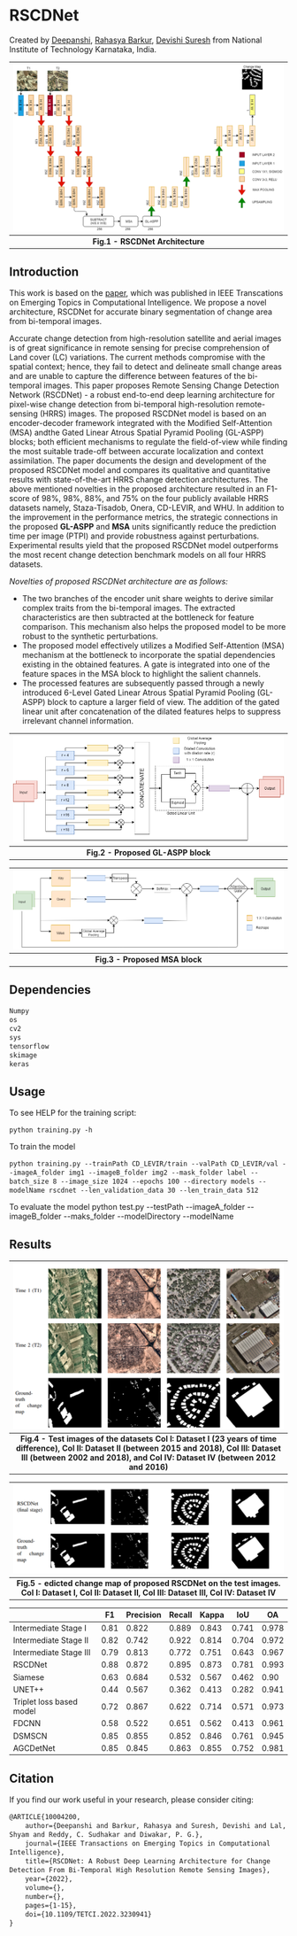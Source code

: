 # RSCDNet

Created by <a href="https://www.linkedin.com/in/deepanshi-d/" target="_blank">Deepanshi</a>, <a href="https://www.linkedin.com/in/rahasya/" target="_blank">Rahasya Barkur</a>, <a href="https://www.linkedin.com/in/devishi-suresh/" target="_blank">Devishi Suresh</a> from National Institute of Technology Karnataka, India.



![RSCDNet Architecture](images/archi_f.png)|
|:--:|
| <b> Fig.1 - RSCDNet Architecture</b>|

## Introduction
This work is based on the <a href="https://ieeexplore.ieee.org/document/10004200" target>paper</a>, which was published in IEEE Transcations on Emerging Topics in Computational Intelligence. We propose a novel architecture, RSCDNet for accurate binary segmentation of change area from bi-temporal images.

Accurate change detection from high-resolution satellite and aerial images is of great significance in remote sensing for precise comprehension of Land cover (LC) variations. The current methods compromise with the spatial context; hence, they fail to detect and delineate small change areas and are unable to capture the difference between features of the bi-temporal images. This paper proposes Remote Sensing Change Detection Network (RSCDNet) - a robust end-to-end deep learning architecture for pixel-wise change detection from bi-temporal high-resolution remote-sensing (HRRS) images. The proposed RSCDNet model is based on an encoder-decoder framework integrated with the Modified Self-Attention (MSA) andthe Gated Linear Atrous Spatial Pyramid Pooling (GL-ASPP) blocks; both  efficient mechanisms to regulate the field-of-view while finding the most suitable trade-off between accurate localization and context assimilation. The paper documents the design and development of the proposed RSCDNet model and compares its qualitative and quantitative results with state-of-the-art HRRS change detection architectures. The above mentioned novelties in the proposed architecture resulted in an F1-score of 98%, 98%, 88%, and 75% on the four publicly available HRRS datasets namely, Staza-Tisadob, Onera, CD-LEVIR, and WHU. In addition to the improvement in the performance metrics, the strategic connections in the proposed <b>GL-ASPP</b> and <b>MSA</b> units significantly reduce the prediction time per image (PTPI) and provide robustness against perturbations. Experimental results yield that the proposed RSCDNet model outperforms the most recent change detection benchmark models on all four HRRS datasets.

<i>Novelties of proposed RSCDNet architecture are as follows:</i>
* The two branches of the encoder unit share weights to derive similar complex traits from the bi-temporal images. The extracted characteristics are then subtracted at the bottleneck for feature comparison. This mechanism also helps the proposed model to be more robust to the synthetic perturbations.
* The proposed model effectively utilizes a Modified Self-Attention (MSA) mechanism at the bottleneck to incorporate the spatial dependencies existing in the obtained features. A gate is integrated into one of the feature spaces in the MSA block to highlight the salient channels. 
* The processed features are subsequently passed through a newly introduced  6-Level Gated Linear Atrous Spatial Pyramid Pooling (GL-ASPP) block to capture a larger field of view. The addition of the gated linear unit after concatenation of the dilated features helps to suppress irrelevant channel information.

![RSCDNet Architecture](images/GLASPP.png)|
|:--:|
| <b> Fig.2 - Proposed GL-ASPP block</b>|

![RSCDNet Architecture](images/MSA_r.png)|
|:--:|
| <b> Fig.3 - Proposed MSA block</b>|

## Dependencies
    Numpy
    os
    cv2
    sys
    tensorflow
    skimage
    keras

## Usage
To see HELP for the training script:

    python training.py -h

To train the model 

    python training.py --trainPath CD_LEVIR/train --valPath CD_LEVIR/val --imageA_folder img1 --imageB_folder img2 --mask_folder label --batch_size 8 --image_size 1024 --epochs 100 --directory models --modelName rscdnet --len_validation_data 30 --len_train_data 512

To evaluate the model
    python test.py --testPath --imageA_folder --imageB_folder --maks_folder --modelDirectory --modelName


## Results 
![RSCDNet Architecture](images/dataset1.png)|
|:--:|
|<b> Fig.4 - Test images of the datasets Col I: Dataset I (23 years of time difference), Col II: Dataset II (between 2015 and 2018), Col III: Dataset III (between 2002 and 2018), and Col IV: Dataset IV (between 2012 and 2016) </b>|

![RSCDNet Architecture](images/predictions.png)|
|:--:|
|<b> Fig.5 - edicted change map of proposed RSCDNet on the test images.  Col I: Dataset I, Col II: Dataset II, Col III: Dataset III, Col IV: Dataset IV </b>|

|                           | F1          | Precision | Recall | Kappa | IoU| OA |
| -----------               | ----------- |-----------|--------|-------|----|----|
| Intermediate Stage I      |       0.81 |0.822| 0.889 | 0.843 |0.741| 0.978|
| Intermediate Stage II     | 0.82        |0.742 |0.922 | 0.814 | 0.704 | 0.972|
|Intermediate Stage III     |0.79 |0.813| 0.772 | 0.751 |0.643 | 0.967|
|RSCDNet                    |0.88|  0.872|	0.895|	0.873|	0.781|	0.993|
|Siamese                    |0.63| 0.684	|0.532	|0.567	|0.462	|0.90|
|UNET++                     |0.44|	0.567|	0.362|	0.413|	0.282|	0.941 |
|Triplet loss based model   |0.72|0.867|	0.622|	0.714|	0.571|	0.973 |
|FDCNN                      |0.58|0.522	|0.651	|0.562	|0.413	|0.961 | 
DSMSCN                      |0.85|0.855 |0.852 |0.846 |0.761 |0.945 |
|AGCDetNet                 |0.85| 0.845 | 0.863 | 0.855 | 0.752 | 0.981|

## Citation
If you find our work useful in your research, please consider citing:  

    @ARTICLE{10004200,
        author={Deepanshi and Barkur, Rahasya and Suresh, Devishi and Lal, Shyam and Reddy, C. Sudhakar and Diwakar, P. G.},
        journal={IEEE Transactions on Emerging Topics in Computational Intelligence}, 
        title={RSCDNet: A Robust Deep Learning Architecture for Change Detection From Bi-Temporal High Resolution Remote Sensing Images}, 
        year={2022},
        volume={},
        number={},
        pages={1-15},
        doi={10.1109/TETCI.2022.3230941}
    }

